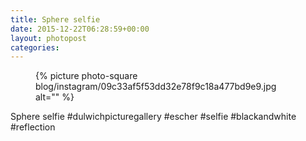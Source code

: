 ```yaml
---
title: Sphere selfie
date: 2015-12-22T06:28:59+00:00
layout: photopost
categories:
---
```


<figure class="photo photo--square">
  {% picture photo-square blog/instagram/09c33af5f53dd32e78f9c18a477bd9e9.jpg alt="" %}
</figure>

Sphere selfie
#dulwichpicturegallery #escher #selfie #blackandwhite #reflection
